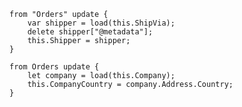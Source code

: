 ﻿```
from "Orders" update {
    var shipper = load(this.ShipVia);
    delete shipper["@metadata"];
    this.Shipper = shipper;
}
```

```
from Orders update {
    let company = load(this.Company);
    this.CompanyCountry = company.Address.Country;
}
```